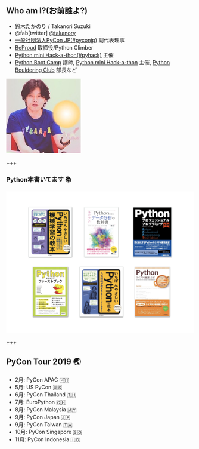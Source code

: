 ## Who am I?(お前誰よ?)

* 鈴木たかのり / Takanori Suzuki
* @fab[twitter] [@takanory](https://twitter.com/takanory)
* [一般社団法人PyCon JP(#pyconjp)](https://www.pycon.jp/) 副代表理事
* [BeProud](https://www.beproud.jp/) 取締役/Python Climber
* [Python mini Hack-a-thon(#pyhack)](https://pyhack.connpass.com/) 主催
* [Python Boot Camp](https://www.pycon.jp/support/bootcamp.html) 講師, [Python mini Hack-a-thon](https://pyhack.connpass.com/) 主催, [Python Bouldering Club](https://kabepy.connpass.com/) 部長など

![takanory](assets/images/takanory.jpg)

+++

### Python本書いてます 📚

![書影](assets/images/takanory-books.png)

+++

## PyCon Tour 2019 🌏

* 2月: PyCon APAC 🇵🇭
* 5月: US PyCon 🇺🇸
* 6月: PyCon Thailand 🇹🇭
* 7月: EuroPython 🇨🇭
* 8月: PyCon Malaysia 🇲🇾
* 9月: PyCon Japan 🇯🇵
* 9月: PyCon Taiwan 🇹🇼
* 10月: PyCon Singapore 🇸🇬
* 11月: PyCon Indonesia 🇮🇩
